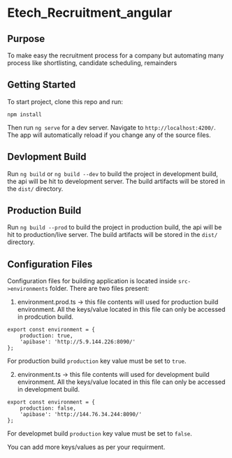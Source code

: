 
# Etech_Recruitment_angular

## Purpose
To make easy the recruitment process for a company but automating many process like shortlisting, candidate scheduling, remainders

## Getting Started

To start project, clone this repo and run:

`npm install`

Then run `ng serve` for a dev server. Navigate to `http://localhost:4200/`. The app will automatically reload if you change any of the source files.

## Devlopment Build

Run `ng build` or `ng build --dev` to build the project in development build, the api will be hit to development server. The build artifacts will be stored in the `dist/` directory.

## Production Build

Run `ng build --prod` to build the project in production build, the api will be hit to production/live server. The build artifacts will be stored in the `dist/` directory.

## Configuration Files

Configuration files for building application is located inside `src->environments` folder. There are two files present:
1. environment.prod.ts -> this file contents will used for production build environment. All the keys/value located in this file can only be accessed in prodcution build.
```
export const environment = {
    production: true,
    'apibase': 'http://5.9.144.226:8090/'
};
```
For production build `production` key value must be set to `true`.

2. environment.ts -> this file contents will used for development build environment. All the keys/value located in this file can only be accessed in development build. 
```
export const environment = {
    production: false,
    'apibase': 'http://144.76.34.244:8090/'
};
```
For developmet build `production` key value must be set to `false`.

You can add more keys/values as per your requirment.


